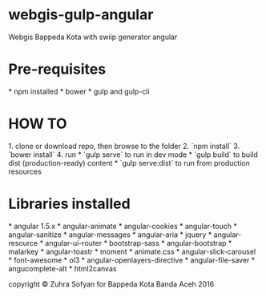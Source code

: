 # webgis-gulp-angular
Webgis Bappeda Kota with swiip generator angular
<h1>Pre-requisites</h1>
* npm installed
* bower
* gulp and gulp-cli

<h1>HOW TO</h1>
1. clone or download repo, then browse to the folder
2. `npm install`
3. `bower install`
4. run
    * `gulp serve` to run in dev mode
    * `gulp build` to build dist (production-ready) content
    * `gulp serve:dist` to run from production resources

<h1>Libraries installed</h1>
* angular 1.5.x
* angular-animate
* angular-cookies
* angular-touch
* angular-sanitize
* angular-messages
* angular-aria
* jquery
* angular-resource
* angular-ui-router
* bootstrap-sass
* angular-bootstrap
* malarkey
* angular-toastr
* moment
* animate.css
* angular-slick-carousel
* font-awesome
* ol3
* angular-openlayers-directive
* angular-file-saver
* angucomplete-alt
* html2canvas

copyright &copy; Zuhra Sofyan for Bappeda Kota Banda Aceh 2016
